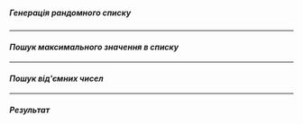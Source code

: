 ##### _Генерація рандомного списку_
****
#### _Пошук максимального значення в списку_
****
#### _Пошук від'ємних чисел_
****
#### _Результат_


